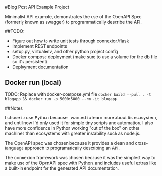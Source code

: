#Blog Post API Example Project

Minimalist API example, demonstrates the use of the OpenAPI Spec
(formerly known as swagger) to programmatically describe the API.

##TODO:

* Figure out how to write unit tests through connexion/flask
* Implement REST endpoints
* setup.py, virtualenv, and other python project config
* Docker compose deployment (make sure to use a volume for the db file so it's persistent)
* Deployment documentation

## Docker run (local)

TODO: Replace with docker-compose.yml file
`docker build --pull . -t blogapp && docker run -p 5000:5000 --rm -it blogapp`

##Notes:

I chose to use Python because I wanted to learn more about its ecosystem,
and until now I'd only used it for simple tiny scripts and automation. I
also have more confidence in Python working "out of the box" on other machines
than ecosystems with greater instability such as node.js.

The OpenAPI spec was chosen because it provides a clean and cross-language
approach to programatically describing an API.

The connexion framework was chosen because it was the simplest way to
make use of the OpenAPI spec with Python, and includes useful extras like
a built-in endpoint for the generated API documentation.
